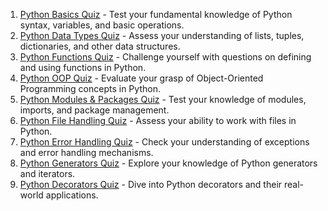 1. [Python Basics Quiz](python-basics-quiz.md) - Test your fundamental knowledge of Python syntax, variables, and basic operations.
2. [Python Data Types Quiz](python-data-types-quiz.md) - Assess your understanding of lists, tuples, dictionaries, and other data structures.
3. [Python Functions Quiz](python-functions-quiz.md) - Challenge yourself with questions on defining and using functions in Python.
4. [Python OOP Quiz](python-oop-quiz.md) - Evaluate your grasp of Object-Oriented Programming concepts in Python.
5. [Python Modules & Packages Quiz](python-modules-quiz.md) - Test your knowledge of modules, imports, and package management.
6. [Python File Handling Quiz](python-file-handling-quiz.md) - Assess your ability to work with files in Python.
7. [Python Error Handling Quiz](python-error-handling-quiz.md) - Check your understanding of exceptions and error handling mechanisms.
8. [Python Generators Quiz](python-generators-quiz.md) - Explore your knowledge of Python generators and iterators.
9. [Python Decorators Quiz](python-decorators-quiz.md) - Dive into Python decorators and their real-world applications.
